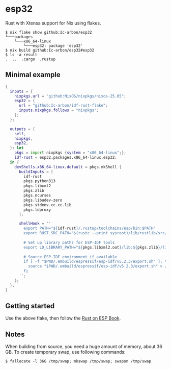# esp32

Rust with Xtensa support for Nix using flakes.

```
$ nix flake show github:Ic-arbon/esp32
└───packages
    └───x86_64-linux
        └───esp32: package 'esp32'
$ nix build github:Ic-arbon/esp32#esp32
$ ls -a result
.  ..  .cargo  .rustup
```

## Minimal example

```nix
{
  inputs = {
    nixpkgs.url = "github:NixOS/nixpkgs/nixos-25.05";
    esp32 = {
      url = "github:Ic-arbon/idf-rust-flake";
      inputs.nixpkgs.follows = "nixpkgs";
    };
  };

  outputs = {
    self,
    nixpkgs,
    esp32,
  }: let
    pkgs = import nixpkgs {system = "x86_64-linux";};
    idf-rust = esp32.packages.x86_64-linux.esp32;
  in {
    devShells.x86_64-linux.default = pkgs.mkShell {
      buildInputs = [
        idf-rust
        pkgs.python313
        pkgs.libxml2
        pkgs.zlib
        pkgs.ncurses
        pkgs.libudev-zero
        pkgs.stdenv.cc.cc.lib
        pkgs.ldproxy
      ];

      shellHook = ''
        export PATH="${idf-rust}/.rustup/toolchains/esp/bin:$PATH"
        export RUST_SRC_PATH="$(rustc --print sysroot)/lib/rustlib/src/rust/src"
        
        # Set up library paths for ESP-IDF tools
        export LD_LIBRARY_PATH="${pkgs.libxml2.out}/lib:${pkgs.zlib}/lib:${pkgs.ncurses}/lib:${pkgs.libudev-zero}/lib:${pkgs.stdenv.cc.cc.lib}/lib:$LD_LIBRARY_PATH"
        
        # Source ESP-IDF environment if available
        if [ -f "$PWD/.embuild/espressif/esp-idf/v5.2.3/export.sh" ]; then
          source "$PWD/.embuild/espressif/esp-idf/v5.2.3/export.sh" > /dev/null 2>&1 || true
        fi
      '';
    };
  };
}
```

## Getting started

Use the above flake, then follow the [Rust on ESP Book](https://esp-rs.github.io/book/writing-your-own-application/generate-project-from-template.html).

## Notes

When building from source, you need a huge amount of memory, about 36 GB.
To create temporary swap, use following commands:

```
$ fallocate -l 36G /tmp/swap; mkswap /tmp/swap; swapon /tmp/swap
```
